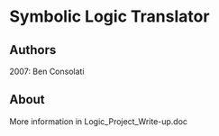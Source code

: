 # Symbolic Logic Translator
## Authors
2007:
Ben Consolati

## About
More information in Logic_Project_Write-up.doc
